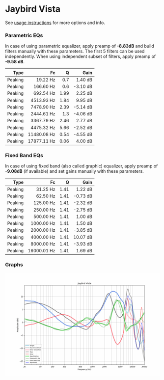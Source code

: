 # Jaybird Vista
See [usage instructions](https://github.com/jaakkopasanen/AutoEq#usage) for more options and info.

### Parametric EQs
In case of using parametric equalizer, apply preamp of **-8.83dB** and build filters manually
with these parameters. The first 5 filters can be used independently.
When using independent subset of filters, apply preamp of **-9.58 dB**.

| Type    | Fc          |    Q | Gain     |
|--------:|------------:|-----:|---------:|
| Peaking | 19.22 Hz    | 0.7  | 1.40 dB  |
| Peaking | 166.60 Hz   | 0.6  | -3.10 dB |
| Peaking | 692.54 Hz   | 1.99 | 2.25 dB  |
| Peaking | 4513.93 Hz  | 1.84 | 9.95 dB  |
| Peaking | 7478.90 Hz  | 2.39 | -5.14 dB |
| Peaking | 2444.61 Hz  | 1.3  | -4.06 dB |
| Peaking | 3367.79 Hz  | 2.46 | 2.77 dB  |
| Peaking | 4475.32 Hz  | 5.66 | -2.52 dB |
| Peaking | 11480.08 Hz | 0.54 | -4.55 dB |
| Peaking | 17877.11 Hz | 0.06 | 4.00 dB  |

### Fixed Band EQs
In case of using fixed band (also called graphic) equalizer, apply preamp of **-9.08dB**
(if available) and set gains manually with these parameters.

| Type    | Fc          |    Q | Gain     |
|--------:|------------:|-----:|---------:|
| Peaking | 31.25 Hz    | 1.41 | 1.22 dB  |
| Peaking | 62.50 Hz    | 1.41 | -0.73 dB |
| Peaking | 125.00 Hz   | 1.41 | -2.32 dB |
| Peaking | 250.00 Hz   | 1.41 | -2.75 dB |
| Peaking | 500.00 Hz   | 1.41 | 1.00 dB  |
| Peaking | 1000.00 Hz  | 1.41 | 1.50 dB  |
| Peaking | 2000.00 Hz  | 1.41 | -3.85 dB |
| Peaking | 4000.00 Hz  | 1.41 | 10.07 dB |
| Peaking | 8000.00 Hz  | 1.41 | -3.93 dB |
| Peaking | 16000.01 Hz | 1.41 | 1.69 dB  |

### Graphs
![](./Jaybird%20Vista.png)